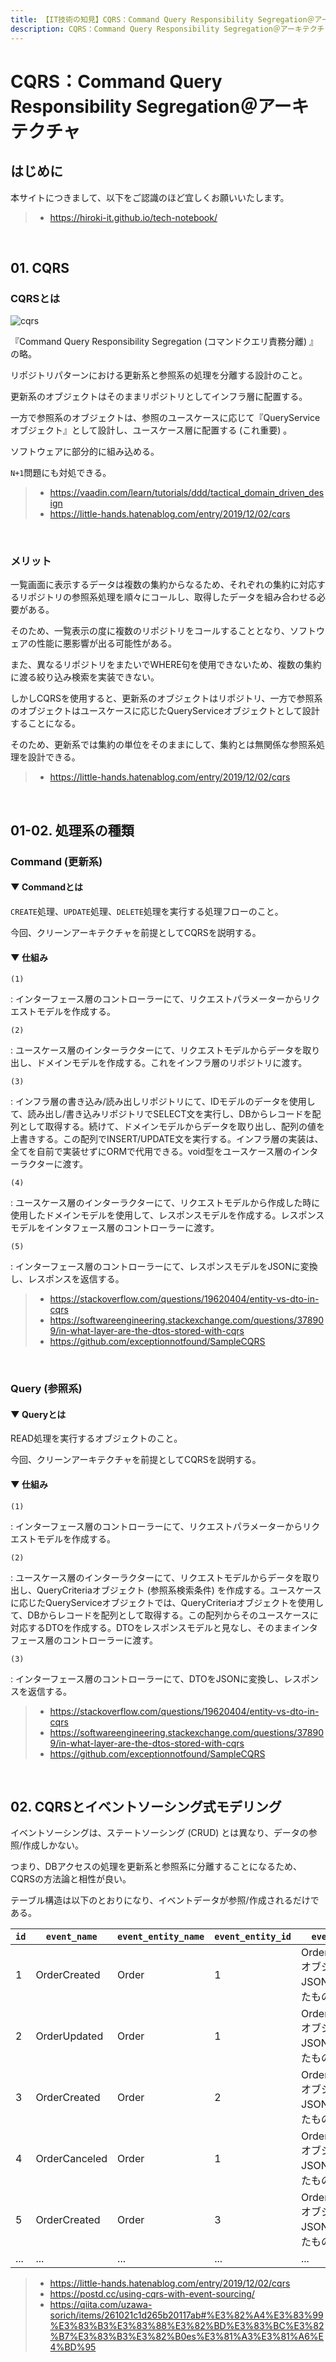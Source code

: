 ```yaml
---
title: 【IT技術の知見】CQRS：Command Query Responsibility Segregation＠アーキテクチャ
description: CQRS：Command Query Responsibility Segregation＠アーキテクチャの知見を記録しています。
---
```


# CQRS：Command Query Responsibility Segregation＠アーキテクチャ

## はじめに

本サイトにつきまして、以下をご認識のほど宜しくお願いいたします。

> - https://hiroki-it.github.io/tech-notebook/

<br>

## 01. CQRS

### CQRSとは

![cqrs](https://raw.githubusercontent.com/hiroki-it/tech-notebook-images/master/images/cqrs.png)

『Command Query Responsibility Segregation (コマンドクエリ責務分離) 』の略。

リポジトリパターンにおける更新系と参照系の処理を分離する設計のこと。

更新系のオブジェクトはそのままリポジトリとしてインフラ層に配置する。

一方で参照系のオブジェクトは、参照のユースケースに応じて『QueryServiceオブジェクト』として設計し、ユースケース層に配置する (これ重要) 。

ソフトウェアに部分的に組み込める。

`N+1`問題にも対処できる。

> - https://vaadin.com/learn/tutorials/ddd/tactical_domain_driven_design
> - https://little-hands.hatenablog.com/entry/2019/12/02/cqrs

<br>

### メリット

一覧画面に表示するデータは複数の集約からなるため、それぞれの集約に対応するリポジトリの参照系処理を順々にコールし、取得したデータを組み合わせる必要がある。

そのため、一覧表示の度に複数のリポジトリをコールすることとなり、ソフトウェアの性能に悪影響が出る可能性がある。

また、異なるリポジトリをまたいでWHERE句を使用できないため、複数の集約に渡る絞り込み検索を実装できない。

しかしCQRSを使用すると、更新系のオブジェクトはリポジトリ、一方で参照系のオブジェクトはユースケースに応じたQueryServiceオブジェクトとして設計することになる。

そのため、更新系では集約の単位をそのままにして、集約とは無関係な参照系処理を設計できる。

> - https://little-hands.hatenablog.com/entry/2019/12/02/cqrs

<br>

## 01-02. 処理系の種類

### Command (更新系)

#### ▼ Commandとは

`CREATE`処理、`UPDATE`処理、`DELETE`処理を実行する処理フローのこと。

今回、クリーンアーキテクチャを前提としてCQRSを説明する。

#### ▼ 仕組み

`(1)`

: インターフェース層のコントローラーにて、リクエストパラメーターからリクエストモデルを作成する。

`(2)`

: ユースケース層のインターラクターにて、リクエストモデルからデータを取り出し、ドメインモデルを作成する。これをインフラ層のリポジトリに渡す。

`(3)`

: インフラ層の書き込み/読み出しリポジトリにて、IDモデルのデータを使用して、読み出し/書き込みリポジトリでSELECT文を実行し、DBからレコードを配列として取得する。続けて、ドメインモデルからデータを取り出し、配列の値を上書きする。この配列でINSERT/UPDATE文を実行する。インフラ層の実装は、全てを自前で実装せずにORMで代用できる。void型をユースケース層のインターラクターに渡す。

`(4)`

: ユースケース層のインターラクターにて、リクエストモデルから作成した時に使用したドメインモデルを使用して、レスポンスモデルを作成する。レスポンスモデルをインタフェース層のコントローラーに渡す。

`(5)`

: インターフェース層のコントローラーにて、レスポンスモデルをJSONに変換し、レスポンスを返信する。

> - https://stackoverflow.com/questions/19620404/entity-vs-dto-in-cqrs
> - https://softwareengineering.stackexchange.com/questions/378909/in-what-layer-are-the-dtos-stored-with-cqrs
> - https://github.com/exceptionnotfound/SampleCQRS

<br>

### Query (参照系)

#### ▼ Queryとは

READ処理を実行するオブジェクトのこと。

今回、クリーンアーキテクチャを前提としてCQRSを説明する。

#### ▼ 仕組み

`(1)`

: インターフェース層のコントローラーにて、リクエストパラメーターからリクエストモデルを作成する。

`(2)`

: ユースケース層のインターラクターにて、リクエストモデルからデータを取り出し、QueryCriteriaオブジェクト (参照系検索条件) を作成する。ユースケースに応じたQueryServiceオブジェクトでは、QueryCriteriaオブジェクトを使用して、DBからレコードを配列として取得する。この配列からそのユースケースに対応するDTOを作成する。DTOをレスポンスモデルと見なし、そのままインタフェース層のコントローラーに渡す。

`(3)`

: インターフェース層のコントローラーにて、DTOをJSONに変換し、レスポンスを返信する。

> - https://stackoverflow.com/questions/19620404/entity-vs-dto-in-cqrs
> - https://softwareengineering.stackexchange.com/questions/378909/in-what-layer-are-the-dtos-stored-with-cqrs
> - https://github.com/exceptionnotfound/SampleCQRS

<br>

## 02. CQRSとイベントソーシング式モデリング

イベントソーシングは、ステートソーシング (CRUD) とは異なり、データの参照/作成しかない。

つまり、DBアクセスの処理を更新系と参照系に分離することになるため、CQRSの方法論と相性が良い。

テーブル構造は以下のとおりになり、イベントデータが参照/作成されるだけである。

| `id` | `event_name`  | `event_entity_name` | `event_entity_id` | `event_data`                                  |
| ---- | ------------- | ------------------- | ----------------- | --------------------------------------------- |
| 1    | OrderCreated  | Order               | 1                 | OrderCreatedオブジェクトをJSONに変換したもの  |
| 2    | OrderUpdated  | Order               | 1                 | OrderUpdatedオブジェクトをJSONに変換したもの  |
| 3    | OrderCreated  | Order               | 2                 | OrderCreatedオブジェクトをJSONに変換したもの  |
| 4    | OrderCanceled | Order               | 1                 | OrderCanceledオブジェクトをJSONに変換したもの |
| 5    | OrderCreated  | Order               | 3                 | OrderCreatedオブジェクトをJSONに変換したもの  |
| ...  | ...           | ...                 | ...               | ...                                           |

> - https://little-hands.hatenablog.com/entry/2019/12/02/cqrs
> - https://postd.cc/using-cqrs-with-event-sourcing/
> - https://qiita.com/uzawa-sorich/items/261021c1d265b20117ab#%E3%82%A4%E3%83%99%E3%83%B3%E3%83%88%E3%82%BD%E3%83%BC%E3%82%B7%E3%83%B3%E3%82%B0es%E3%81%A3%E3%81%A6%E4%BD%95

<br>
